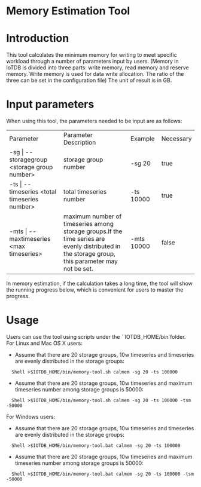 <!--

    Licensed to the Apache Software Foundation (ASF) under one
    or more contributor license agreements.  See the NOTICE file
    distributed with this work for additional information
    regarding copyright ownership.  The ASF licenses this file
    to you under the Apache License, Version 2.0 (the
    "License"); you may not use this file except in compliance
    with the License.  You may obtain a copy of the License at

        http://www.apache.org/licenses/LICENSE-2.0

    Unless required by applicable law or agreed to in writing,
    software distributed under the License is distributed on an
    "AS IS" BASIS, WITHOUT WARRANTIES OR CONDITIONS OF ANY
    KIND, either express or implied.  See the License for the
    specific language governing permissions and limitations
    under the License.

-->

# Memory Estimation Tool

# Introduction
This tool calculates the minimum memory for writing to meet specific workload through a number of parameters input by users. (Memory in IoTDB is divided into three parts: write memory, read memory and reserve memory. Write memory is used for data write allocation. The ratio of the three can be set in the configuration file) The unit of result is in GB.

# Input parameters
When using this tool, the parameters needed to be input are as follows:
<table>
   <tr>
      <td>Parameter</td>
      <td>Parameter Description</td>
      <td>Example</td>
      <td>Necessary</td>
   </tr>
   <tr>
      <td>-sg | --storagegroup &lt;storage group number&gt;</td>
      <td>storage group number</td>
      <td>-sg 20</td>
      <td>true</td>
   </tr>
   <tr>
      <td>-ts | --timeseries &lt;total timeseries number&gt;</td>
      <td>total timeseries number</td>
      <td>-ts 10000</td>
      <td>true</td>
   </tr>
   <tr>
      <td>-mts | --maxtimeseries &lt;max timeseries&gt;</td>
      <td>maximum number of timeseries among storage groups.If the time series are evenly distributed in the storage group, this parameter may not be set.</td>
      <td>-mts 10000</td>
      <td>false</td>
   </tr>

</table>

In memory estimation, if the calculation takes a long time, the tool will show the running progress below, which is convenient for users to master the progress.

# Usage

Users can use the tool using scripts under the ``IOTDB_HOME/bin`folder.
For Linux and Mac OS X users:
* Assume that there are 20 storage groups, 10w timeseries and timeseries are evenly distributed in the storage groups:
```
  Shell >$IOTDB_HOME/bin/memory-tool.sh calmem -sg 20 -ts 100000
```
* Assume that there are 20 storage groups, 10w timeseries and maximum timeseries number among storage groups is 50000:
```
  Shell >$IOTDB_HOME/bin/memory-tool.sh calmem -sg 20 -ts 100000 -tsm -50000
```

For Windows users:
* Assume that there are 20 storage groups, 10w timeseries and timeseries are evenly distributed in the storage groups:
```
  Shell >$IOTDB_HOME/bin/memory-tool.bat calmem -sg 20 -ts 100000
```
* Assume that there are 20 storage groups, 10w timeseries and maximum timeseries number among storage groups is 50000:
```
  Shell >$IOTDB_HOME/bin/memory-tool.bat calmem -sg 20 -ts 100000 -tsm -50000
```

